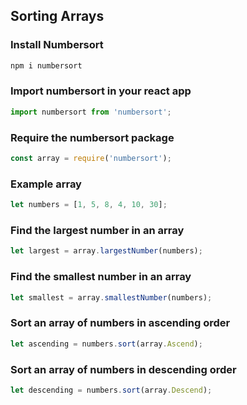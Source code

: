 ## Sorting Arrays

### Install Numbersort

```bash
npm i numbersort
```

### Import numbersort in your react app

```js
import numbersort from 'numbersort';
```

### Require the numbersort package

```js
const array = require('numbersort');
```
### Example array

```js
let numbers = [1, 5, 8, 4, 10, 30];
```

### Find the largest number in an array

```js
let largest = array.largestNumber(numbers);
```

### Find the smallest number in an array

```js
let smallest = array.smallestNumber(numbers);
```

### Sort an array of numbers in ascending order

```js
let ascending = numbers.sort(array.Ascend);
```

### Sort an array of numbers in descending order

```js
let descending = numbers.sort(array.Descend);
```
